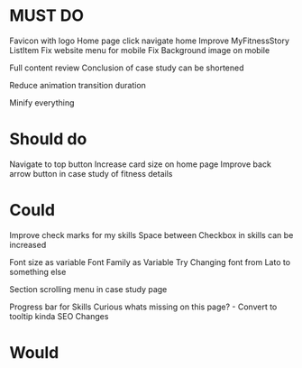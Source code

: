 

# MUST DO

Favicon with logo
Home page click navigate home
Improve MyFitnessStory ListItem
Fix website menu for mobile
Fix Background image on mobile

Full content review
Conclusion of case study can be shortened

Reduce animation transition duration

Minify everything




# Should do
Navigate to top button
Increase card size on home page
Improve back arrow button in case study of fitness details


# Could

Improve check marks for my skills
Space between Checkbox in skills can be increased

Font size as variable
Font Family as Variable
Try Changing font from Lato to something else

Section scrolling menu in case study page

Progress bar for Skills
Curious whats missing on this page? - Convert to tooltip kinda
SEO Changes



# Would

